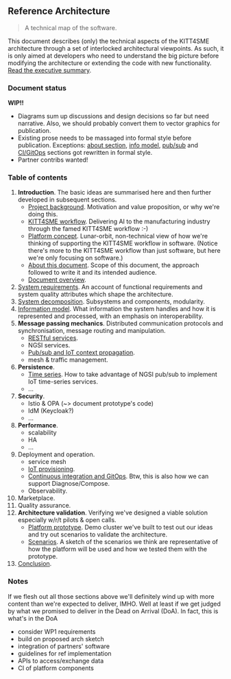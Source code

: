 Reference Architecture
----------------------
> A technical map of the software.

This document describes (only) the technical aspects of the KITT4SME
architecture through a set of interlocked architectural viewpoints.
As such, it is only aimed at developers who need to understand the
big picture before modifying the architecture or extending the code
with new functionality. [Read the executive summary][abstract].


### Document status

**WIP!!**

* Diagrams sum up discussions and design decisions so far but need
  narrative. Also, we should probably convert them to vector graphics
  for publication.
* Existing prose needs to be massaged into formal style before publication.
  Exceptions: [about section][intro.about], [info model][view.data],
  [pub/sub][view.pub-sub] and [CI/GitOps][view.ci] sections got rewritten
  in formal style.
* Partner contribs wanted!


### Table of contents

1. **Introduction**. The basic ideas are summarised here and then further
   developed in subsequent sections.
    - [Project background][into.motivation]. Motivation and value proposition,
      or why we're doing this.
    - [KITT4SME workflow][intro.workflow]. Delivering AI to the manufacturing
      industry through the famed KITT4SME workflow :-)
    - [Platform concept][intro.platform]. Lunar-orbit, non-technical view of
      how we're thinking of supporting the KITT4SME workflow in software.
      (Notice there's more to the KITT4SME workflow than just software, but
      here we're only focusing on software.)
    - [About this document][intro.about]. Scope of this document, the approach
      followed to write it and its intended audience.
    - [Document overview][intro.overview].
2. [System requirements][view.req]. An account of functional requirements
   and system quality attributes which shape the architecture.
3. [System decomposition][view.conceptual]. Subsystems and components,
   modularity.
4. [Information model][view.data]. What information the system handles and
   how it is represented and processed, with an emphasis on interoperability.
5. **Message passing mechanics**. Distributed communication protocols and
   synchronisation, message routing and manipulation.
    - [RESTful services][rest].
    - NGSI services.
    - [Pub/sub and IoT context propagation][view.pub-sub].
    - mesh & traffic management.
6. **Persistence**.
    - [Time series][view.times-series]. How to take advantage of NGSI pub/sub
      to implement IoT time-series services.
    - ...
7. **Security**.
    - Istio & OPA (~> document prototype's code)
    - IdM (Keycloak?)
    - ...
8. **Performance**.
    - scalability
    - HA
    - ...
9. Deployment and operation.
    - service mesh
    - [IoT provisioning][view.provisioning].
    - [Continuous integration and GitOps][view.ci]. Btw, this is also how
      we can support Diagnose/Compose.
    - Observability.
10. Marketplace.
11. Quality assurance.
12. **Architecture validation**. Verifying we've designed a viable solution
   especially w/r/t pilots & open calls.
    - [Platform prototype][proto]. Demo cluster we've built to test out our
      ideas and try out scenarios to validate the architecture.
    - [Scenarios][scenarios]. A sketch of the scenarios we think are
      representative of how the platform will be used and how we tested
      them with the prototype.
13. [Conclusion][conclusion].


### Notes

If we flesh out all those sections above we'll definitely wind up with
more content than we're expected to deliver, IMHO. Well at least if we
get judged by what we promised to deliver in the Dead on Arrival (DoA).
In fact, this is what's in the DoA

* consider WP1 requirements
* build on proposed arch sketch
* integration of partners' software
* guidelines for ref implementation
* APIs to access/exchange data
* CI of platform components




[abstract]: ./abstract.md
[conclusion]: ./conclusion.md
[intro.about]: ./intro/about.md
[into.motivation]: ./intro/motivation.md
[intro.overview]: ./intro/overview.md
[intro.platform]: ./intro/platform.md
[intro.workflow]: ./intro/workflow.md
[proto]: ../poc/README.md
[rest]: ./rest.md
[scenarios]: ./scenarios.md
[view.ci]: ./mesh/gitops.md
[view.conceptual]: ./conceptual-view/system-decomposition.md
[view.data]: ./fw-middleware/data.md
[view.provisioning]: ./fw-middleware/provisioning.md
[view.pub-sub]: ./fw-middleware/ctx-change-propagation.md
[view.req]: ./requirements.md
[view.times-series]: ./fw-middleware/time-series.md
